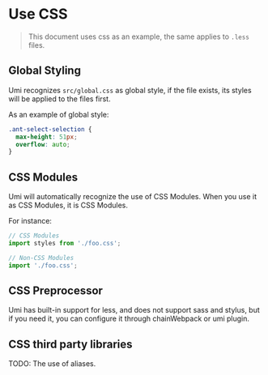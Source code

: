 # Use CSS


> This document uses css as an example, the same applies to `.less` files.

## Global Styling

Umi recognizes `src/global.css` as global style, if the file exists, its styles will be applied to the files first.

As an example of global style:

```css
.ant-select-selection {
  max-height: 51px;
  overflow: auto;
}
```

## CSS Modules

Umi will automatically recognize the use of CSS Modules. When you use it as CSS Modules, it is CSS Modules.

For instance:

```js
// CSS Modules
import styles from './foo.css';

// Non-CSS Modules
import './foo.css';
```

## CSS Preprocessor

Umi has built-in support for less, and does not support sass and stylus, but if you need it, you can configure it through chainWebpack or umi plugin.

## CSS third party libraries

TODO: The use of aliases.
